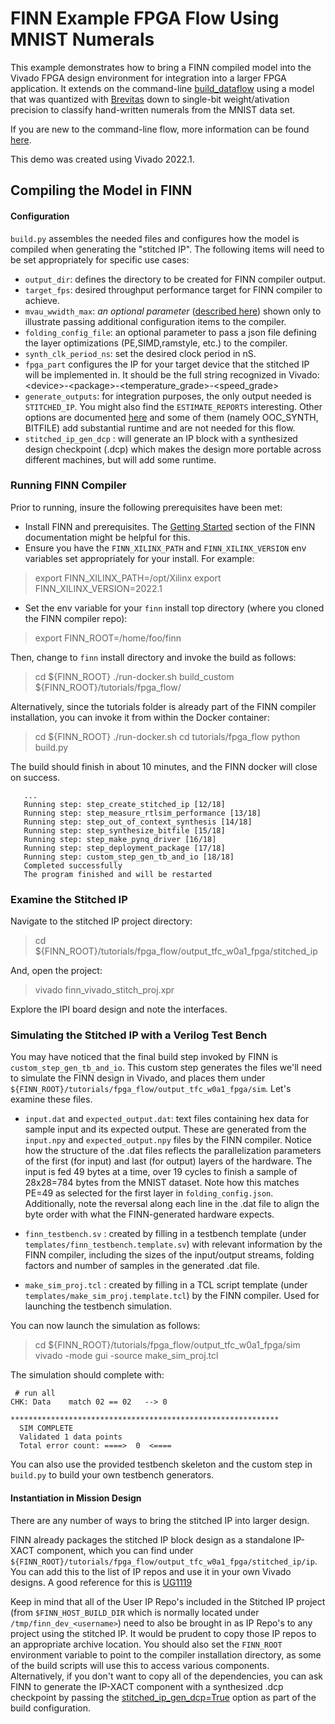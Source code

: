 # FINN Example FPGA Flow Using MNIST Numerals

This example demonstrates how to bring a FINN compiled model into the Vivado FPGA design environment for integration into a larger FPGA application. It extends on the command-line [build_dataflow](https://github.com/Xilinx/finn/tree/master/src/finn/qnn-data/build_dataflow) using a model that was quantized with [Brevitas](https://github.com/Xilinx/brevitas) down to single-bit weight/ativation precision to classify hand-written numerals from the MNIST data set.

If you are new to the command-line flow, more information can be found [here](https://finn.readthedocs.io/en/latest/command_line.html).

This demo was created using Vivado 2022.1.

## Compiling the Model in FINN

#### Configuration
`build.py` assembles the needed files and configures how the model is compiled when generating the "stitched IP".  The following items will need to be set appropriately for specific use cases:
- `output_dir`: defines the directory to be created for FINN compiler output.
- `target_fps`: desired throughput performance target for FINN compiler to achieve.
- `mvau_wwidth_max`:  _an optional parameter_ ([described here](https://finn.readthedocs.io/en/latest/source_code/finn.builder.html#finn.builder.build_dataflow_config.DataflowBuildConfig.mvau_wwidth_max)) shown only to illustrate passing additional configuration items to the compiler.
- `folding_config_file`: an optional parameter to pass a json file defining the layer optimizations (PE,SIMD,ramstyle, etc.) to the compiler.
- `synth_clk_period_ns`: set the desired clock period in nS.
- `fpga_part` configures the IP for your target device that the stitched IP will be implemented in.  It should be the full string recognized in Vivado: \<device\>-\<package\>-\<temperature_grade\>-\<speed_grade\>
- `generate_outputs`: for integration purposes, the only output needed is `STITCHED_IP`.  You might also find the `ESTIMATE_REPORTS` interesting.  Other options are documented [here](https://finn.readthedocs.io/en/latest/command_line.html#generated-outputs) and some of them (namely OOC_SYNTH, BITFILE) add substantial runtime and are not needed for this flow.
- `stitched_ip_gen_dcp` : will generate an IP block with a synthesized design checkpoint (.dcp) which makes the design more portable across different machines, but will add some runtime.


### Running FINN Compiler

Prior to running, insure the following prerequisites have been met:
- Install FINN and prerequisites.  The [Getting Started](https://finn.readthedocs.io/en/latest/getting_started.html#quickstart) section of the FINN documentation might be helpful for this.
- Ensure you have the `FINN_XILINX_PATH` and `FINN_XILINX_VERSION` env variables set appropriately for your install.  For example:
> export FINN_XILINX_PATH=/opt/Xilinx
> export FINN_XILINX_VERSION=2022.1
- Set the env variable for your `finn` install top directory (where you cloned the FINN compiler repo):
> export FINN_ROOT=/home/foo/finn

Then, change to `finn` install directory and invoke the build as follows:
> cd ${FINN_ROOT}
> ./run-docker.sh build_custom ${FINN_ROOT}/tutorials/fpga_flow/

Alternatively, since the tutorials folder is already part of the FINN compiler installation, you can invoke it from within the Docker container:
> cd ${FINN_ROOT}
> ./run-docker.sh
> cd tutorials/fpga_flow
> python build.py

The build should finish in about 10 minutes, and the FINN docker will close on success.

```
   ...
   Running step: step_create_stitched_ip [12/18]
   Running step: step_measure_rtlsim_performance [13/18]
   Running step: step_out_of_context_synthesis [14/18]
   Running step: step_synthesize_bitfile [15/18]
   Running step: step_make_pynq_driver [16/18]
   Running step: step_deployment_package [17/18]
   Running step: custom_step_gen_tb_and_io [18/18]
   Completed successfully
   The program finished and will be restarted
```


### Examine the Stitched IP

Navigate to the stitched IP project directory:

> cd ${FINN_ROOT}/tutorials/fpga_flow/output_tfc_w0a1_fpga/stitched_ip

And, open the project:

> vivado finn_vivado_stitch_proj.xpr

Explore the IPI board design and note the interfaces.


### Simulating the Stitched IP with a Verilog Test Bench

You may have noticed that the final build step invoked by FINN is `custom_step_gen_tb_and_io`.
This custom step generates the files we'll need to simulate the FINN design in Vivado, and places
them under `${FINN_ROOT}/tutorials/fpga_flow/output_tfc_w0a1_fpga/sim`. Let's examine these files.

* `input.dat` and `expected_output.dat`: text files containing hex data for sample input and its expected
   output. These are generated from the `input.npy` and `expected_output.npy` files by the FINN compiler.
   Notice how the structure of the .dat files reflects the parallelization parameters of the first (for input)
   and last (for output) layers of the hardware. The input is fed 49 bytes at a time, over 19 cycles to finish
   a sample of 28x28=784 bytes from the MNIST dataset. Note how this matches PE=49 as selected for the first layer in `folding_config.json`. Additionally, note the reversal along each line in the .dat file to align the
   byte order with what the FINN-generated hardware expects.

* `finn_testbench.sv` : created by filling in a testbench template (under `templates/finn_testbench.template.sv`) with
   relevant information by the FINN compiler, including the sizes of the input/output streams, folding factors and number of samples in the generated .dat file.

* `make_sim_proj.tcl` : created by filling in a TCL script template (under `templates/make_sim_proj.template.tcl`) by
   the FINN compiler. Used for launching the testbench simulation.

You can now launch the simulation as follows:

> cd ${FINN_ROOT}/tutorials/fpga_flow/output_tfc_w0a1_fpga/sim
> vivado -mode gui -source make_sim_proj.tcl

The simulation should complete with:

```
 # run all
CHK: Data    match 02 == 02   --> 0

************************************************************
  SIM COMPLETE
  Validated 1 data points
  Total error count: ====>  0  <====
```

You can also use the provided testbench skeleton and the custom step in `build.py` to build your own
testbench generators.

#### Instantiation in Mission Design

There are any number of ways to bring the stitched IP into larger design.

FINN already packages the stitched IP block design as a standalone IP-XACT component, which you can find under `${FINN_ROOT}/tutorials/fpga_flow/output_tfc_w0a1_fpga/stitched_ip/ip`. You can add this to the list of IP repos and use it in your own Vivado designs. A good reference for this is [UG1119](https://www.xilinx.com/content/dam/xilinx/support/documents/sw_manuals/xilinx2022_1/ug1119-vivado-creating-packaging-ip-tutorial.pdf)

Keep in mind that all of the User IP Repo's included in the Stitched IP project (from `$FINN_HOST_BUILD_DIR` which is normally located under `/tmp/finn_dev_<username>`) need to also be brought in as IP Repo's to any project using the stitched IP.  It would be prudent to copy those IP repos to an appropriate archive location. You should also set the
`FINN_ROOT` environment variable to point to the compiler installation directory, as some of the build scripts will
use this to access various components. Alternatively, if you don't want to copy all of the dependencies, you can ask FINN to generate the IP-XACT component with a synthesized .dcp checkpoint by passing the [stitched_ip_gen_dcp=True](https://finn-dev.readthedocs.io/en/latest/source_code/finn.builder.html#finn.builder.build_dataflow_config.DataflowBuildConfig.stitched_ip_gen_dcp) option as part of the build configuration.
